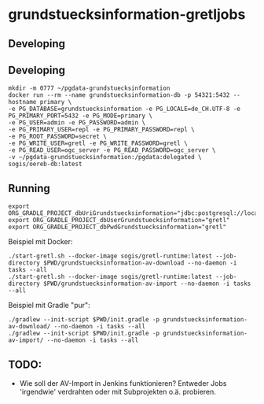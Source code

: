 # grundstuecksinformation-gretljobs

## Developing

## Developing

```
mkdir -m 0777 ~/pgdata-grundstuecksinformation
docker run --rm --name grundstuecksinformation-db -p 54321:5432 --hostname primary \
-e PG_DATABASE=grundstuecksinformation -e PG_LOCALE=de_CH.UTF-8 -e PG_PRIMARY_PORT=5432 -e PG_MODE=primary \
-e PG_USER=admin -e PG_PASSWORD=admin \
-e PG_PRIMARY_USER=repl -e PG_PRIMARY_PASSWORD=repl \
-e PG_ROOT_PASSWORD=secret \
-e PG_WRITE_USER=gretl -e PG_WRITE_PASSWORD=gretl \
-e PG_READ_USER=ogc_server -e PG_READ_PASSWORD=ogc_server \
-v ~/pgdata-grundstuecksinformation:/pgdata:delegated \
sogis/oereb-db:latest
```

## Running

```
export ORG_GRADLE_PROJECT_dbUriGrundstuecksinformation="jdbc:postgresql://localhost:54321/grundstuecksinformation"
export ORG_GRADLE_PROJECT_dbUserGrundstuecksinformation="gretl"
export ORG_GRADLE_PROJECT_dbPwdGrundstuecksinformation="gretl"
```

Beispiel mit Docker:
```
./start-gretl.sh --docker-image sogis/gretl-runtime:latest --job-directory $PWD/grundstuecksinformation-av-download --no-daemon -i tasks --all
./start-gretl.sh --docker-image sogis/gretl-runtime:latest --job-directory $PWD/grundstuecksinformation-av-import --no-daemon -i tasks --all
```

Beispiel mit Gradle "pur":
```
./gradlew --init-script $PWD/init.gradle -p grundstuecksinformation-av-download/ --no-daemon -i tasks --all
./gradlew --init-script $PWD/init.gradle -p grundstuecksinformation-av-import/ --no-daemon -i tasks --all
```

## TODO:
- Wie soll der AV-Import in Jenkins funktionieren? Entweder Jobs 'irgendwie' verdrahten oder mit Subprojekten o.ä. probieren.
